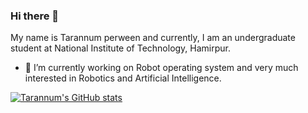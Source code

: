 ### Hi there 👋




My name is Tarannum perween and currently, I am an undergraduate student at National Institute of Technology, Hamirpur.

- 🔭 I’m currently working on Robot operating system and very much interested in Robotics and Artificial Intelligence.


[![Tarannum's GitHub stats](https://github-readme-stats.vercel.app/api?username=tarannum-perween)](https://github.com/tarannum-perween/github-readme-stats)






